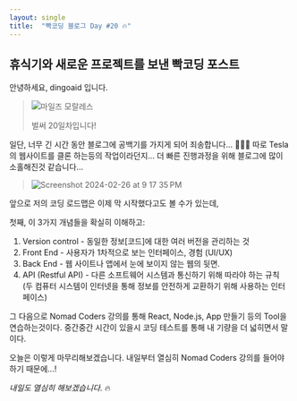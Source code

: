 ```yaml
---
layout: single
title:  "빡코딩 블로그 Day #20 🔥"
---
```


## 휴식기와 새로운 프로젝트를 보낸 빡코딩 포스트

안녕하세요, dingoaid 입니다.

> ![마일즈 모랄레스](https://github.com/dingoaid/dingoaid_blog/assets/107102476/15750192-47c9-441c-869f-96acd480557d)
>
> 벌써 20일차입니다!

일단, 너무 긴 시간 동안 블로그에 공백기를 가지게 되어 죄송합니다... 🙇🏻‍♂️
따로 Tesla의 웹사이트를 클론 하는등의 작업이라던지... 더 빠른 진행과정을 위해 블로그에 많이 소홀해진것 같습니다...

> ![Screenshot 2024-02-26 at 9 17 35 PM](https://github.com/dingoaid/dingoaid_blog/assets/107102476/3771fd05-bec7-47de-a78b-5b28c1638c1a)

앞으로 저의 코딩 로드맵은 이제 막 시작했다고도 볼 수가 있는데,

첫째, 이 3가지 개념들을 확실히 이해하고:
  1. Version control - 동일한 정보[코드]에 대한 여러 버전을 관리하는 것
  2. Front End - 사용자가 1차적으로 보는 인터페이스, 경험 (UI/UX)
  3. Back End - 웹 사이트나 앱에서 눈에 보이지 않는 웹의 뒷면.
  4. API (Restful API) -  다른 소프트웨어 시스템과 통신하기 위해 따라야 하는 규칙 (두 컴퓨터 시스템이 인터넷을 통해 정보를 안전하게 교환하기 위해 사용하는 인터페이스)

그 다음으로 Nomad Coders 강의를 통해 React, Node.js, App 만들기 등의 Tool을 연습하는것이다. 중간중간 시간이 있을시 코딩 테스트를 통해 내 기량을 더 넓히면서 말이다.

오늘은 이렇게 마무리해보겠습니다. 내일부터 열심히 Nomad Coders 강의를 들어야 하기 때문에...!

*내일도 열심히 해보겠습니다.* 🔥
